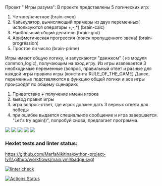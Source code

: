 Проект " Игры разума":
В проекте представлены 5 логических игр:
1) Четное/нечетное (brain-even)
2) Калькулятор, вычисляющий примеры из двух переменных( используются операторы +,-,*) (brain-calc)
3) Наибольший общий делитель (brain-gcd)
4) Арифметическая прогрессия (поиск пропущенного звена) (brain-progression)
5) Простое ли число (brain-prime)

Игры имеют общую логику, и запускаются "движком" ( из модуля common_logic), получающим на вход игру.
Из игры извлекается 3 необходимые переменные (вопрос, правильный ответ и разные для каждой игры правила игры (константа RULE_OF_THE_GAME)
Далее, переменные подставляются в функцию общей логики и все игры происходят по общему сценарию:
1) Приветствие + получение имени игрока
2) вывод правил игры
3) игра вопрос-ответ, где игрок должен дать 3 верных ответа для победы
4) при ошибке выдается специальное сообщение и игра завершается. "Let's try again))", попробуй снова, предлагает программа. 






<a href="https://asciinema.org/a/BohA73gUA3UOK1amUXtpYGWxF" target="_blank"><img src="https://asciinema.org/a/BohA73gUA3UOK1amUXtpYGWxF.svg" /></a>
<a href="https://asciinema.org/a/79eHBuovbqd5fearkLFY037CX" target="_blank"><img src="https://asciinema.org/a/79eHBuovbqd5fearkLFY037CX.svg" /></a>
<a href="https://asciinema.org/a/0CoVMZFXJOS6b6Krl4hK3Lt5n" target="_blank"><img src="https://asciinema.org/a/0CoVMZFXJOS6b6Krl4hK3Lt5n.svg" /></a>
<a href="https://asciinema.org/a/26kvATgVZy2r2Q9oYf9LGEo9W" target="_blank"><img src="https://asciinema.org/a/26kvATgVZy2r2Q9oYf9LGEo9W.svg" /></a>
<a href="https://asciinema.org/a/nXcuPDg1zYC7iGwHNJZuW0Jeb" target="_blank"><img src="https://asciinema.org/a/nXcuPDg1zYC7iGwHNJZuW0Jeb.svg" /></a>

<script id="asciicast-BohA73gUA3UOK1amUXtpYGWxF" src="https://asciinema.org/a/BohA73gUA3UOK1amUXtpYGWxF.js" async></script>
<script id="asciicast-79eHBuovbqd5fearkLFY037CX" src="https://asciinema.org/a/79eHBuovbqd5fearkLFY037CX.js" async></script>
<script id="asciicast-0CoVMZFXJOS6b6Krl4hK3Lt5n" src="https://asciinema.org/a/0CoVMZFXJOS6b6Krl4hK3Lt5n.js" async></script>
<script id="asciicast-26kvATgVZy2r2Q9oYf9LGEo9W" src="https://asciinema.org/a/26kvATgVZy2r2Q9oYf9LGEo9W.js" async></script>
<script id="asciicast-nXcuPDg1zYC7iGwHNJZuW0Jeb" src="https://asciinema.org/a/nXcuPDg1zYC7iGwHNJZuW0Jeb.js" async></script>


### Hexlet tests and linter status:
https://github.com/MarfaNikitina/python-project-lvl1/.github/workflows/main.yml/badge.svg)

[![linter check](https://github.com/MarfaNikitina/python-project-lvl1/actions/workflows/hexlet-lint.yml/badge.svg)](https://github.com/MarfaNikitina/python-project-lvl1/actions/workflows/hexlet-lint.yml)

[![Actions Status](https://github.com/MarfaNikitina/python-project-lvl1/workflows/hexlet-check/badge.svg)](https://github.com/MarfaNikitina/python-project-lvl1/actions)
